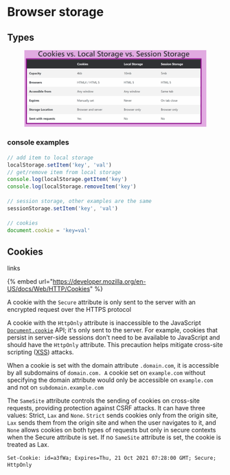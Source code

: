 # Browser storage

## Types

<figure><img src="../../.gitbook/assets/image (3).png" alt=""><figcaption></figcaption></figure>

### console examples

```javascript
// add item to local storage
localStorage.setItem('key', 'val')
// get/remove item from local storage
console.log(localStorage.getItem('key')
console.log(localStorage.removeItem('key')

// session storage, other examples are the same
sessionStorage.setItem('key', 'val')

// cookies
document.cookie = 'key=val'

```

## Cookies

links

{% embed url="https://developer.mozilla.org/en-US/docs/Web/HTTP/Cookies" %}

A cookie with the `Secure` attribute is only sent to the server with an encrypted request over the HTTPS protocol

A cookie with the `HttpOnly` attribute is inaccessible to the JavaScript [`Document.cookie`](https://developer.mozilla.org/en-US/docs/Web/API/Document/cookie) API; it's only sent to the server. For example, cookies that persist in server-side sessions don't need to be available to JavaScript and should have the `HttpOnly` attribute. This precaution helps mitigate cross-site scripting ([XSS](https://developer.mozilla.org/en-US/docs/Web/Security/Types\_of\_attacks#cross-site\_scripting\_\(xss\))) attacks.

When a cookie is set with the domain attribute `.domain.com`, it is accessible by all subdomains of `domain.com. A` cookie set on `example.com` without specifying the domain attribute would only be accessible on `example.com` and not on `subdomain.example.com`

The `SameSite` attribute controls the sending of cookies on cross-site requests, providing protection against CSRF attacks. It can have three values: Strict, `Lax` and `None`. `Strict` sends cookies only from the origin site, `Lax` sends them from the origin site and when the user navigates to it, and `None` allows cookies on both types of requests but only in secure contexts when the Secure attribute is set. If no `SameSite` attribute is set, the cookie is treated as Lax.

```http
Set-Cookie: id=a3fWa; Expires=Thu, 21 Oct 2021 07:28:00 GMT; Secure; HttpOnly
```
